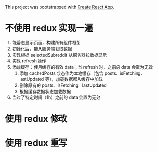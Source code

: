 This project was bootstrapped with [Create React App](https://github.com/facebookincubator/create-react-app).

# 不使用 redux 实现一遍

1. 能静态显示页面，构建所有组件框架
1. 初始化后，能从服务端获取数据
2. 实现根据 selectedSubreddit 从服务器拉数据显示
3. 实现 refresh 操作
4. 添加缓存：使用缓存的有效 data；当 refresh 时，之前的 data 会置为无效
    1. 添加 cachedPosts 状态作为本地缓存（包含 posts、isFetching、lastUpdated 等），加载数据都从缓存中加载
    2. 删除原有的 posts、isFetching、lastUpdated
    3. 根据缓存数据状态加载数据
5. 当过了特定时间（1h）之前的 data 会置为无效

# 使用 redux 修改

# 使用 redux 重写